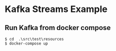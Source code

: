 # Kafka Streams Example

## Run Kafka from docker compose
```
$ cd  .\src\test\resources
$ docker-compose up
```